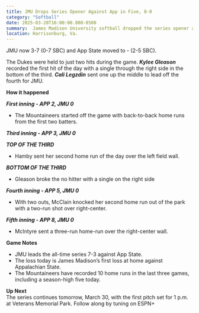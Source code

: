 ```yaml
---  
title: JMU Drops Series Opener Against App in Five, 8-0  
category: "Softball"  
date: 2025-03-28T16:00:00.000-0500  
summary:  James Madison University softball dropped the series opener against Appalachian State in five innings, 8-0, at Veterans Memorial Park on Friday evening.  
location: Harrisonburg, Va.   
---  
```

JMU now 3-7 (0-7 SBC) and App State moved to \- (2-5 SBC). 

The Dukes were held to just two hits during the game. ***Kylee Gleason*** recorded the first hit of the day with a single through the right side in the bottom of the third. ***Cali Legzdin*** sent one up the middle to lead off the fourth for JMU. 

**How it happened**

***First inning \- APP 2, JMU 0***

* The Mountaineers started off the game with back-to-back home runs from the first two batters. 

***Third inning \- APP 3, JMU 0***

***TOP OF THE THIRD***

* Hamby sent her second home run of the day over the left field wall.

***BOTTOM OF THE THIRD*** 

* Gleason broke the no hitter with a single on the right side

***Fourth inning \- APP 5, JMU 0***

* With two outs, McClain knocked her second home run out of the park with a two-run shot over right-center. 

***Fifth inning \- APP 8, JMU 0***

* McIntyre sent a three-run home-run over the right-center wall. 

**Game Notes**

* JMU leads the all-time series 7-3 against App State.  
* The loss today is James Madison’s first loss at home against Appalachian State.   
* The Mountaineers have recorded 10 home runs in the last three games, including a season-high five today. 

**Up Next**  
The series continues tomorrow, March 30, with the first pitch set for 1 p.m. at Veterans Memorial Park. Follow along by tuning on ESPN+  
